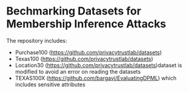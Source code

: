 # Bechmarking Datasets for Membership Inference Attacks


The repository includes:
- Purchase100 (https://github.com/privacytrustlab/datasets)
- Texas100 (https://github.com/privacytrustlab/datasets)
- Location30 (https://github.com/privacytrustlab/datasets)dataset is modified to avoid an error on reading the datasets
- TEXAS100X  (https://github.com/bargavj/EvaluatingDPML) which includes sensitive attributes
